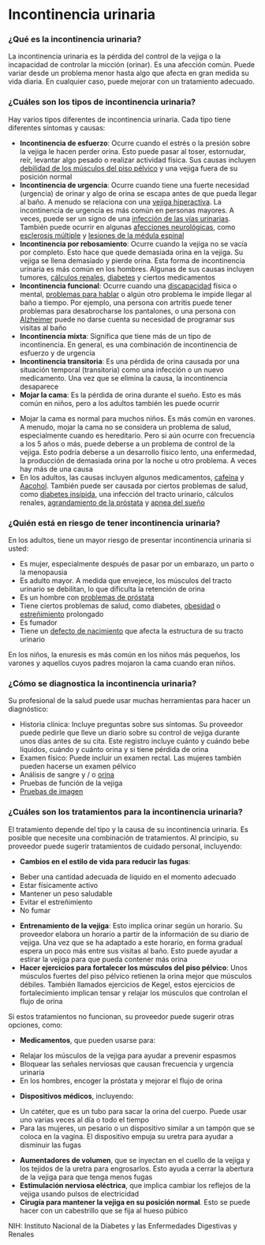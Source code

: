 Incontinencia urinaria
======================


### ¿Qué es la incontinencia urinaria?


La incontinencia urinaria es la pérdida del control de la vejiga o la incapacidad de controlar la micción (orinar). Es una afección común. Puede variar desde un problema menor hasta algo que afecta en gran medida su vida diaria. En cualquier caso, puede mejorar con un tratamiento adecuado.


### ¿Cuáles son los tipos de incontinencia urinaria?


Hay varios tipos diferentes de incontinencia urinaria. Cada tipo tiene diferentes síntomas y causas:


* **Incontinencia de esfuerzo**: Ocurre cuando el estrés o la presión sobre la vejiga le hacen perder orina. Esto puede pasar al toser, estornudar, reír, levantar algo pesado o realizar actividad física. Sus causas incluyen [debilidad de los músculos del piso pélvico](https://medlineplus.gov/spanish/pelvicfloordisorders.html) y una vejiga fuera de su posición normal
* **Incontinencia de urgencia**: Ocurre cuando tiene una fuerte necesidad (urgencia) de orinar y algo de orina se escapa antes de que pueda llegar al baño. A menudo se relaciona con una [vejiga hiperactiva](https://medlineplus.gov/spanish/overactivebladder.html). La incontinencia de urgencia es más común en personas mayores. A veces, puede ser un signo de una [infección de las vías urinarias](https://medlineplus.gov/spanish/urinarytractinfections.html). También puede ocurrir en algunas [afecciones neurológicas](https://medlineplus.gov/spanish/neurologicdiseases.html), como [esclerosis múltiple](https://medlineplus.gov/spanish/multiplesclerosis.html) y [lesiones de la médula espinal](https://medlineplus.gov/spanish/spinalcordinjuries.html)
* **Incontinencia por rebosamiento**: Ocurre cuando la vejiga no se vacía por completo. Esto hace que quede demasiada orina en la vejiga. Su vejiga se llena demasiado y pierde orina. Esta forma de incontinencia urinaria es más común en los hombres. Algunas de sus causas incluyen tumores, [cálculos renales](https://medlineplus.gov/spanish/kidneystones.html), [diabetes](https://medlineplus.gov/spanish/diabetes.html) y ciertos medicamentos
* **Incontinencia funcional**: Ocurre cuando una [discapacidad](https://medlineplus.gov/spanish/disabilities.html)  física o mental, [problemas para hablar](https://medlineplus.gov/spanish/speechandcommunicationdisorders.html) o algún otro problema le impide llegar al baño a tiempo. Por ejemplo, una persona con artritis puede tener problemas para desabrocharse los pantalones, o una persona con [Alzheimer](https://medlineplus.gov/spanish/alzheimersdisease.html) puede no darse cuenta su necesidad de programar sus visitas al baño
* **Incontinencia mixta**: Significa que tiene más de un tipo de incontinencia. En general, es una combinación de incontinencia de esfuerzo y de urgencia
* **Incontinencia transitoria**: Es una pérdida de orina causada por una situación temporal (transitoria) como una infección o un nuevo medicamento. Una vez que se elimina la causa, la incontinencia desaparece
* **Mojar la cama**: Es la pérdida de orina durante el sueño. Esto es más común en niños, pero a los adultos también les puede ocurrir
+ Mojar la cama es normal para muchos niños. Es más común en varones. A menudo, mojar la cama no se considera un problema de salud, especialmente cuando es hereditario. Pero si aún ocurre con frecuencia a los 5 años o más, puede deberse a un problema de control de la vejiga. Esto podría deberse a un desarrollo físico lento, una enfermedad, la producción de demasiada orina por la noche u otro problema. A veces hay más de una causa
+ En los adultos, las causas incluyen algunos medicamentos, [cafeína](https://medlineplus.gov/spanish/caffeine.html) y [Aacohol](https://medlineplus.gov/spanish/alcohol.html). También puede ser causada por ciertos problemas de salud, como [diabetes insípida](https://medlineplus.gov/spanish/diabetesinsipidus.html), una infección del tracto urinario, cálculos renales, [agrandamiento de la próstata](https://medlineplus.gov/spanish/enlargedprostatebph.html) y [apnea del sueño](https://medlineplus.gov/spanish/sleepapnea.html)


### ¿Quién está en riesgo de tener incontinencia urinaria?


En los adultos, tiene un mayor riesgo de presentar incontinencia urinaria si usted:


* Es mujer, especialmente después de pasar por un embarazo, un parto o la menopausia
* Es adulto mayor. A medida que envejece, los músculos del tracto urinario se debilitan, lo que dificulta la retención de orina
* Es un hombre con [problemas de próstata](https://medlineplus.gov/spanish/prostatediseases.html)
* Tiene ciertos problemas de salud, como diabetes, [obesidad](https://medlineplus.gov/spanish/obesity.html) o [estreñimiento](https://medlineplus.gov/spanish/constipation.html) prolongado
* Es fumador
* Tiene un [defecto de nacimiento](https://medlineplus.gov/spanish/birthdefects.html) que afecta la estructura de su tracto urinario


En los niños, la enuresis es más común en los niños más pequeños, los varones y aquellos cuyos padres mojaron la cama cuando eran niños.


### ¿Cómo se diagnostica la incontinencia urinaria?


Su profesional de la salud puede usar muchas herramientas para hacer un diagnóstico:


* Historia clínica: Incluye preguntas sobre sus síntomas. Su proveedor puede pedirle que lleve un diario sobre su control de vejiga durante unos días antes de su cita. Este registro incluye cuánto y cuándo bebe líquidos, cuándo y cuánto orina y si tiene pérdida de orina
* Examen físico: Puede incluir un examen rectal. Las mujeres también pueden hacerse un examen pélvico
* Análisis de sangre y / o [orina](https://medlineplus.gov/spanish/urinalysis.html)
* Pruebas de función de la vejiga
* [Pruebas de imagen](https://medlineplus.gov/spanish/diagnosticimaging.html)


### ¿Cuáles son los tratamientos para la incontinencia urinaria?


El tratamiento depende del tipo y la causa de su incontinencia urinaria. Es posible que necesite una combinación de tratamientos. Al principio, su proveedor puede sugerir tratamientos de cuidado personal, incluyendo:


* **Cambios en el estilo de vida para reducir las fugas**:
+ Beber una cantidad adecuada de líquido en el momento adecuado
+ Estar físicamente activo
+ Mantener un peso saludable
+ Evitar el estreñimiento
+ No fumar

* **Entrenamiento de la vejiga**: Esto implica orinar según un horario. Su proveedor elabora un horario a partir de la información de su diario de vejiga. Una vez que se ha adaptado a este horario, en forma gradual espera un poco más entre sus visitas al baño. Esto puede ayudar a estirar la vejiga para que pueda contener más orina
* **Hacer ejercicios para fortalecer los músculos del piso pélvico**: Unos músculos fuertes del piso pélvico retienen la orina mejor que músculos débiles. También llamados ejercicios de Kegel, estos ejercicios de fortalecimiento implican tensar y relajar los músculos que controlan el flujo de orina


Si estos tratamientos no funcionan, su proveedor puede sugerir otras opciones, como:


* **Medicamentos**, que pueden usarse para:
+ Relajar los músculos de la vejiga para ayudar a prevenir espasmos
+ Bloquear las señales nerviosas que causan frecuencia y urgencia urinaria
+ En los hombres, encoger la próstata y mejorar el flujo de orina

* **Dispositivos médicos**, incluyendo:
+ Un catéter, que es un tubo para sacar la orina del cuerpo. Puede usar uno varias veces al día o todo el tiempo
+ Para las mujeres, un pesario o un dispositivo similar a un tampón que se coloca en la vagina. El dispositivo empuja su uretra para ayudar a disminuir las fugas

* **Aumentadores de volumen**, que se inyectan en el cuello de la vejiga y los tejidos de la uretra para engrosarlos. Esto ayuda a cerrar la abertura de la vejiga para que tenga menos fugas
* **Estimulación nerviosa eléctrica**, que implica cambiar los reflejos de la vejiga usando pulsos de electricidad
* **Cirugía para mantener la vejiga en su posición normal**. Esto se puede hacer con un cabestrillo que se fija al hueso púbico


NIH: Instituto Nacional de la Diabetes y las Enfermedades Digestivas y Renales 

